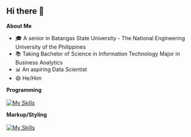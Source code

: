 ## Hi there 👋

<!--
**moresevankline/moresevankline** is a ✨ _special_ ✨ repository because its `README.md` (this file) appears on your GitHub profile.

Here are some ideas to get you started:

- 🔭 I’m currently working on ...
- 🌱 I’m currently learning ...
- 👯 I’m looking to collaborate on ...
- 🤔 I’m looking for help with ...
- 💬 Ask me about ...
- 📫 How to reach me: ...
- 😄 Pronouns: ...
- ⚡ Fun fact: ...
-->

**About Me**
- 🎓 A senior in Batangas State University - The National Engineering University of the Philippines
- 📚 Taking Bachelor of Science in Information Technology Major in Business Analytics
- 📊 An aspiring Data Scientist
- 😄 He/Him

**Programming**<br><br>
[![My Skills](https://skillicons.dev/icons?i=cpp,cs,dart,java,javascript,kotlin,php,python,sql&theme=light)](https://skillicons.dev)

**Markup/Styling**<br><br>
[![My Skills](https://skillicons.dev/icons?i=css,html&theme=light)](https://skillicons.dev)





